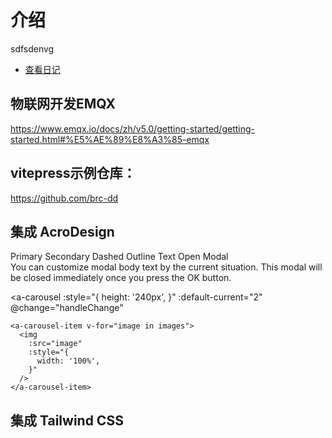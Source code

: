 # 介绍
sdfsdenvg
- [查看日记](/zh/java/) <!-- sends the user to the root index.md -->

## 物联网开发EMQX
https://www.emqx.io/docs/zh/v5.0/getting-started/getting-started.html#%E5%AE%89%E8%A3%85-emqx

## vitepress示例仓库： 

https://github.com/brc-dd


## 集成 AcroDesign
<a-space>
  <a-button type="primary">Primary</a-button>
  <a-button>Secondary</a-button>
  <a-button type="dashed">Dashed</a-button>
  <a-button type="outline">Outline</a-button>
  <a-button type="text">Text</a-button>
</a-space>
<a-button @click="handleClick">Open Modal</a-button>
<a-modal v-model:visible="visible" @ok="handleOk" @cancel="handleCancel">
  <template #title>
    Title
  </template>
  <div>You can customize modal body text by the current situation. This modal will be closed immediately once you press the OK button.</div>
</a-modal>

<a-carousel
    :style="{
      height: '240px',
    }"
    :default-current="2"
    @change="handleChange"
  >
    <a-carousel-item v-for="image in images">
      <img
        :src="image"
        :style="{
          width: '100%',
        }"
      />
    </a-carousel-item>
  </a-carousel>

<script>
import { ref } from 'vue';

export default {
  setup() {
    const visible = ref(false);

    const handleClick = () => {
      visible.value = true;
    };
    const handleOk = () => {
      visible.value = false;
    };
    const handleCancel = () => {
      visible.value = false;
    };
    const images = [
      'https://p1-arco.byteimg.com/tos-cn-i-uwbnlip3yd/cd7a1aaea8e1c5e3d26fe2591e561798.png~tplv-uwbnlip3yd-webp.webp',
      'https://p1-arco.byteimg.com/tos-cn-i-uwbnlip3yd/6480dbc69be1b5de95010289787d64f1.png~tplv-uwbnlip3yd-webp.webp',
      'https://p1-arco.byteimg.com/tos-cn-i-uwbnlip3yd/0265a04fddbd77a19602a15d9d55d797.png~tplv-uwbnlip3yd-webp.webp',
    ];
    const handleChange=(value)=>{
      console.log(value)
    };

    return {
      visible,
      handleClick,
      handleOk,
      handleCancel,
      images,
      handleChange
    }
  },
}
</script>

## 集成 Tailwind CSS

<TestTailwind/>

